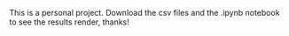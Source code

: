 This is a personal project. Download the csv files and the .ipynb notebook to see the results render, thanks!
